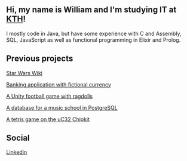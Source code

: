 ## Hi, my name is William and I'm studying IT at [KTH](https://www.kth.se/social/program/cinte/)!

I mostly code in Java, but have some experience with C and Assembly, SQL, JavaScript as well as functional programming in Elixir and Prolog.  

## Previous projects
[Star Wars Wiki](https://github.com/Cactooz/StarWarsWiki)

[Banking application with fictional currency](https://github.com/pilsnerfrajz/Breadbank)

[A Unity football game with ragdolls](https://github.com/filhed97/Klantboll)

[A database for a music school in PostgreSQL](https://github.com/pilsnerfrajz/IV1351-Project) 

[A tetris game on the uC32 Chipkit](https://github.com/Tullingemarcus/tetris-on-uC32)


## Social
[Linkedin](https://www.linkedin.com/in/williamhedenskog/)
<!--
**pilsnerfrajz/pilsnerfrajz** is a ✨ _special_ ✨ repository because its `README.md` (this file) appears on your GitHub profile.

Here are some ideas to get you started:

- 🔭 I’m currently working on ...
- 🌱 I’m currently learning ...
- 👯 I’m looking to collaborate on ...
- 🤔 I’m looking for help with ...
- 💬 Ask me about ...
- 📫 How to reach me: ...
- 😄 Pronouns: ...
- ⚡ Fun fact: ...
-->
